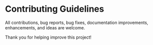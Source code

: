# Contributing Guidelines

All contributions, bug reports, bug fixes, documentation improvements, enhancements, and ideas are welcome.

Thank you for helping improve this project!
